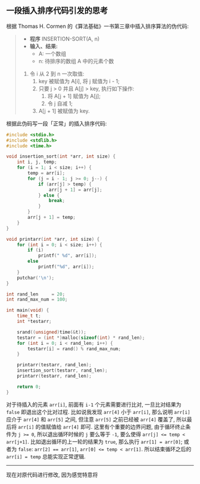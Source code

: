 ## 一段插入排序代码引发的思考

根据 Thomas H. Cormen 的《算法基础》一书第三章中插入排序算法的伪代码:

> - **程序** INSERTION-SORT(A, n)
> - **输入、结果:**
>   - A: 一个数组
>   - n: 待排序的数组 A 中的元素个数
> 1. 令 i 从 2 到 n 一次取值:
>    1. key 被赋值为 A[i], 将 j 赋值为 i - 1;
>    1. 只要 j > 0 并且 A[j] > key, 执行如下操作:
>       1. 将 A[j + 1] 赋值为 A[j];
>       1. 令 j 自减 1;
>    1. A[j + 1] 被赋值为 key.

根据此伪码写一段「正常」的插入排序代码:

```c
#include <stdio.h>
#include <stdlib.h>
#include <time.h>

void insertion_sort(int *arr, int size) {
    int i, j, temp;
    for (i = 1; i < size; i++) {
        temp = arr[i];
        for (j = i - 1; j >= 0; j--) {
            if (arr[j] > temp) {
                arr[j + 1] = arr[j];
            } else {
                break;
            }
        }
        arr[j + 1] = temp;
    }
}

void printarr(int *arr, int size) {
    for (int i = 0; i < size; i++) {
        if (i)
            printf(" %d", arr[i]);
        else
            printf("%d", arr[i]);
    }
    putchar('\n');
}

int rand_len     = 20;
int rand_max_num = 100;

int main(void) {
    time_t t;
    int *testarr;

    srand((unsigned)time(&t));
    testarr = (int *)malloc(sizeof(int) * rand_len);
    for (int i = 0; i < rand_len; i++) {
        testarr[i] = rand() % rand_max_num;
    }

    printarr(testarr, rand_len);
    insertion_sort(testarr, rand_len);
    printarr(testarr, rand_len);

    return 0;
}
```

对于待插入的元素 `arr[i]`, 前面有 `i-1` 个元素需要进行比对,
一旦比对结果为 `false` 即退出这个比对过程. 比如说我发现 `arr[4]` 小于 `arr[i]`,
那么说明 `arr[i]` 应介于 `arr[4]` 和 `arr[5]` 之间, 但注意 `arr[5]`
之前已经被 `arr[4]` 覆盖了, 所以最后将 `arr[i]` 的值赋值给 `arr[4]` 即可.
这里有个重要的边界问题, 由于循环终止条件为 `j >= 0`, 所以退出循环时候的 `j`
要么等于 `-1`, 要么使得 `arr[j] <= temp < arr[j+1]`.
比如退出循环的上一轮的结果为 `true`, 那么执行 `arr[1] = arr[0]`;
或者为 `false`: `arr[2] == arr[1]`, `arr[0] <= temp < arr[1]`.
所以结束循环之后的 `arr[i] = temp` 总能实现正常逻辑.

------------------------------------

现在对原代码进行修改, 因为感觉特意将
